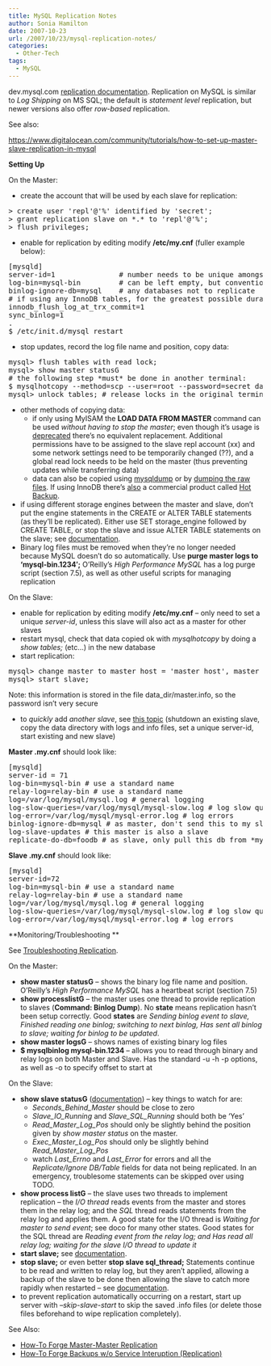 ```yaml
---
title: MySQL Replication Notes
author: Sonia Hamilton
date: 2007-10-23
url: /2007/10/23/mysql-replication-notes/
categories:
  - Other-Tech
tags:
  - MySQL
---
```

dev.mysql.com [replication documentation][1]. Replication on MySQL is similar to *Log Shipping* on MS SQL; the default is *statement level* replication, but newer versions also offer *row-based* replication.

See also:

https://www.digitalocean.com/community/tutorials/how-to-set-up-master-slave-replication-in-mysql

**Setting Up**

On the Master:

  * create the account that will be used by each slave for replication:
<pre class="brush: bash; title: ; notranslate" title="">&gt; create user 'repl'@'%' identified by 'secret';
&gt; grant replication slave on *.* to 'repl'@'%';
&gt; flush privileges;
</pre>

  * enable for replication by editing modify **/etc/my.cnf** (fuller example below):
<!--more-->

<pre class="brush: bash; title: ; notranslate" title="">[mysqld]
server-id=1               # number needs to be unique amongst all servers - can be any number
log-bin=mysql-bin         # can be left empty, but convention is to call mysql-bin
binlog-ignore-db=mysql    # any databases not to replicate
# if using any InnoDB tables, for the greatest possible durability and consistency set:
innodb_flush_log_at_trx_commit=1
sync_binlog=1
.
$ /etc/init.d/mysql restart
</pre>

  * stop updates, record the log file name and position, copy data:
<pre class="brush: bash; title: ; notranslate" title="">mysql&gt; flush tables with read lock;
mysql&gt; show master statusG
# the following step *must* be done in another terminal:
$ mysqlhotcopy --method=scp --user=root --password=secret database root@dest_host:/var/lib/mysql
mysql&gt; unlock tables; # release locks in the original terminal
</pre>

  * other methods of copying data: 
      * if only using MyISAM the **LOAD DATA FROM MASTER** command can be used *without having to stop the master*; even though it&#8217;s usage is [deprecated][2] there&#8217;s no equivalent replacement. Additional permissions have to be assigned to the slave repl account (xx) and some network settings need to be temporarily changed (??), and a global read lock needs to be held on the master (thus preventing updates while transferring data)
      * data can also be copied using [mysqldump][3] or by [dumping the raw files][4]. If using InnoDB there&#8217;s [also][4] a commercial product called [Hot Backup][5].
  * if using different storage engines between the master and slave, don&#8217;t put the engine statements in the CREATE or ALTER TABLE statements (as they&#8217;ll be replicated). Either use SET storage_engine followed by CREATE TABLE, or stop the slave and issue ALTER TABLE statements on the slave; see [documentation][6].
  * Binary log files must be removed when they&#8217;re no longer needed because MySQL doesn&#8217;t do so automatically. Use **purge master logs to &#8216;mysql-bin.1234&#8242;;** O&#8217;Reilly&#8217;s *High Performance MySQL* has a log purge script (section 7.5), as well as other useful scripts for managing replication

On the Slave:

  * enable for replication by editing modify **/etc/my.cnf** &#8211; only need to set a unique *server-id*, unless this slave will also act as a master for other slaves
  * restart mysql, check that data copied ok with *mysqlhotcopy* by doing a *show tables;* (etc&#8230;) in the new database
  * start replication:
<pre class="brush: bash; title: ; notranslate" title="">mysql&gt; change master to master host = 'master host', master user = 'repl', master_password = 'secret', master_log_file = 'master_log_file', master_log_pos = 'master_log_pos';
mysql&gt; start slave;
</pre>

Note: this information is stored in the file data_dir/master.info, so the password isn&#8217;t very secure

  * to *quickly* add *another slave*, see [this topic][7] (shutdown an existing slave, copy the data directory with logs and info files, set a unique server-id, start existing and new slave)

**Master .my.cnf** should look like:

<pre class="brush: bash; title: ; notranslate" title="">[mysqld]
server-id = 71
log-bin=mysql-bin # use a standard name
relay-log=relay-bin # use a standard name
log=/var/log/mysql/mysql.log # general logging
log-slow-queries=/var/log/mysql/mysql-slow.log # log slow queries
log-error=/var/log/mysql/mysql-error.log # log errors
binlog-ignore-db=mysql # as master, don't send this to my slaves
log-slave-updates # this master is also a slave
replicate-do-db=foodb # as slave, only pull this db from *my* master
</pre>

**Slave .my.cnf** should look like:

<pre class="brush: bash; title: ; notranslate" title="">[mysqld]
server-id=72
log-bin=mysql-bin # use a standard name
relay-log=relay-bin # use a standard name
log=/var/log/mysql/mysql.log # general logging
log-slow-queries=/var/log/mysql/mysql-slow.log # log slow queries
log-error=/var/log/mysql/mysql-error.log # log errors
</pre>

**Monitoring/Troubleshooting **

See [Troubleshooting Replication][8].

On the Master:

  * **show master statusG** &#8211; shows the binary log file name and position. O&#8217;Reilly&#8217;s *High Performance MySQL* has a heartbeat script (section 7.5)
  * **show processlistG** &#8211; the master uses one thread to provide replication to slaves (**Command: Binlog Dump**). No **state** means replication hasn&#8217;t been setup correctly. Good **states** are *Sending binlog event to slave, Finished reading one binlog; switching to next binlog, Has sent all binlog to slave; waiting for binlog to be updated*.
  * **show master logsG** &#8211; shows names of existing binary log files
  * **$ mysqlbinlog mysql-bin.1234** &#8211; allows you to read through binary and relay logs on both Master and Slave. Has the standard -u -h -p options, as well as -o to specify offset to start at

On the Slave:

  * **show slave statusG** ([documentation][9]) &#8211; key things to watch for are: 
      * *Seconds\_Behind\_Master* should be close to zero
      * *Slave\_IO\_Running* and *Slave\_SQL\_Running* should both be &#8216;Yes&#8217;
      * *Read\_Master\_Log_Pos* should only be slightly behind the position given by *show master status* on the master.
      * *Exec\_Master\_Log_Pos* should only be slightly behind *Read\_Master\_Log_Pos*
      * watch *Last_Errno* and *Last_Error* for errors and all the *Replicate/Ignore DB/Table* fields for data not being replicated. In an emergency, troublesome statements can be skipped over using TODO.
  * **show process listG** &#8211; the slave uses two threads to implement replication &#8211; the *I/O thread* reads events from the master and stores them in the relay log; and the *SQL* thread reads statements from the relay log and applies them. A good state for the I/O thread is *Waiting for master to send event*; see doco for many other states. Good states for the SQL thread are *Reading event from the relay log; and Has read all relay log; waiting for the slave I/O thread to update it*
  * **start slave;** see [documentation][10].
  * **stop slave;** or even better **stop slave sql_thread;** Statements continue to be read and written to relay log, but they aren&#8217;t applied, allowing a backup of the slave to be done then allowing the slave to catch more rapidly when restarted &#8211; see [documentation][11].
  * to prevent replication automatically occurring on a restart, start up server with *&#8211;skip-slave-start* to skip the saved .info files (or delete those files beforehand to wipe replication completely).

See Also:

  * [How-To Forge Master-Master Replication][12]
  * [How-To Forge Backups w/o Service Interuption (Replication)][13]

 [1]: http://dev.mysql.com/doc/refman/5.0/en/replication.html
 [2]: http://dev.mysql.com/doc/refman/5.0/en/load-data-from-master.html
 [3]: http://dev.mysql.com/doc/refman/5.0/en/replication-howto-mysqldump.html
 [4]: http://dev.mysql.com/doc/refman/5.0/en/replication-howto-rawdata.html
 [5]: http://www.innodb.com/hot-backup
 [6]: http://dev.mysql.com/doc/refman/5.0/en/replication-solutions-diffengines.html
 [7]: http://dev.mysql.com/doc/refman/5.0/en/replication-howto-additionalslaves.html
 [8]: http://dev.mysql.com/doc/refman/5.0/en/replication-problems.html
 [9]: http://dev.mysql.com/doc/refman/5.0/en/show-slave-status.html
 [10]: http://dev.mysql.com/doc/refman/5.0/en/start-slave.html
 [11]: http://dev.mysql.com/doc/refman/5.0/en/replication-administration-pausing.html
 [12]: http://www.howtoforge.com/mysql5_master_master_replication_debian_etch
 [13]: http://www.howtoforge.com/back_up_mysql_dbs_without_interruptions
